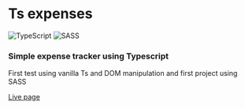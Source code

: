 # Ts expenses
![TypeScript](https://img.shields.io/badge/typescript-%23007ACC.svg?style=for-the-badge&logo=typescript&logoColor=white) ![SASS](https://img.shields.io/badge/SASS-hotpink.svg?style=for-the-badge&logo=SASS&logoColor=white)

### Simple expense tracker using Typescript

First test using vanilla Ts and DOM manipulation and first project using SASS


[Live page](https://dluca22.github.io/Ts_expenses/)
